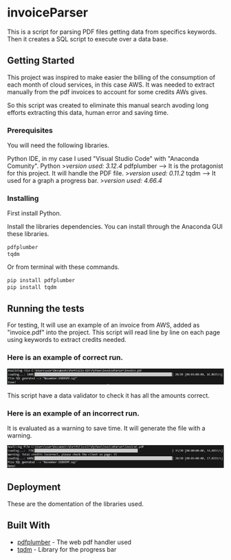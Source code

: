 # invoiceParser
This is a script for parsing PDF files getting data from specifics keywords.
Then it creates a SQL script to execute over a data base.


## Getting Started

This project was inspired to make easier the billing of the consumption of each month of cloud services, in this case AWS. 
It was needed to extract manually from the pdf invoices to account for some credits AWs gives.

So this script was created to eliminate this manual search avoding long efforts extracting this data, human error and saving time.

### Prerequisites

You will need the following libraries.


Python IDE, in my case I used "Visual Studio Code" with "Anaconda Comunity".
Python
    >*version used: 3.12.4*
pdfplumber  --> It is the protagonist for this project. It will handle the PDF file.
    >*version used: 0.11.2*
tqdm        --> It used for a graph a progress bar.
    >*version used: 4.66.4*

### Installing

First install Python.

Install the libraries dependencies. You can install through the Anaconda GUI these libraries.

```
pdfplumber
tqdm
```

Or from terminal with these commands.

```
pip install pdfplumber
pip install tqdm
```

## Running the tests

For testing, It will use an example of an invoice from AWS, added as "invoice.pdf" into the project. This script will read line by line on each page using keywords to extract credits needed.

### Here is an example of correct run.

![Correct example](https://github.com/KoolRick/invoiceParser/blob/main/readmeFiles/correctRun.jpg?raw=true)

This script have a data validator to check it has all the amounts correct.

### Here is an example of an incorrect run.

It is evaluated as a warning to save time. It will generate the file with a warning.

![Warning example](https://github.com/KoolRick/invoiceParser/blob/main/readmeFiles/warningRun.jpg?raw=true)

## Deployment

These are the domentation of the libraries used.

## Built With

* [pdfplumber](https://pypi.org/project/pdfplumber/) - The web pdf handler used
* [tqdm](https://tqdm.github.io/) - Library for the progress bar